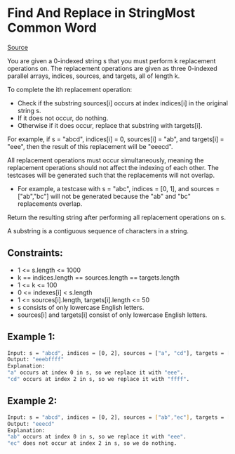 # Find And Replace in StringMost Common Word
[Source](https://leetcode.com/problems/find-and-replace-in-string/)

You are given a 0-indexed string s that you must perform k replacement operations on. The replacement operations are given as three 0-indexed parallel arrays, indices, sources, and targets, all of length k.

To complete the ith replacement operation:

 - Check if the substring sources[i] occurs at index indices[i] in the original string s.
 - If it does not occur, do nothing.
 - Otherwise if it does occur, replace that substring with targets[i].

For example, if s = "abcd", indices[i] = 0, sources[i] = "ab", and targets[i] = "eee", then the result of this replacement will be "eeecd".

All replacement operations must occur simultaneously, meaning the replacement operations should not affect the indexing of each other. The testcases will be generated such that the replacements will not overlap.

 - For example, a testcase with s = "abc", indices = [0, 1], and sources = ["ab","bc"] will not be generated because the "ab" and "bc" replacements overlap.

Return the resulting string after performing all replacement operations on s.

A substring is a contiguous sequence of characters in a string.

## Constraints:

 - 1 <= s.length <= 1000
 - k == indices.length == sources.length == targets.length
 - 1 <= k <= 100
 - 0 <= indexes[i] < s.length
 - 1 <= sources[i].length, targets[i].length <= 50
 - s consists of only lowercase English letters.
 - sources[i] and targets[i] consist of only lowercase English letters.

## Example 1:
```sh
Input: s = "abcd", indices = [0, 2], sources = ["a", "cd"], targets = ["eee", "ffff"]
Output: "eeebffff"
Explanation:
"a" occurs at index 0 in s, so we replace it with "eee".
"cd" occurs at index 2 in s, so we replace it with "ffff".
```

## Example 2:
```sh
Input: s = "abcd", indices = [0, 2], sources = ["ab","ec"], targets = ["eee","ffff"]
Output: "eeecd"
Explanation:
"ab" occurs at index 0 in s, so we replace it with "eee".
"ec" does not occur at index 2 in s, so we do nothing.
```
